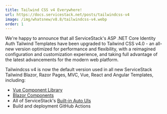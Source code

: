 ```yaml
---
title: Tailwind CSS v4 Everywhere!
url: https://docs.servicestack.net/posts/tailwindcss-v4
image: /img/whatsnew/v8.8/tailwindcss-v4.webp
order: 1
---
```


We're happy to announce that all ServiceStack's ASP .NET Core Identity Auth Tailwind Templates 
have been upgraded to Tailwind CSS v4.0 - an all-new version optimized for performance and flexibility, 
with a reimagined configuration and customization experience, and taking full advantage of the 
latest advancements for the modern web platform.

Tailwindcss v4 is now the default version used in all new ServiceStack Tailwind Blazor, Razor Pages, MVC, 
Vue, React and Angular Templates, including:

- [Vue Component Library](/vue/)
- [Blazor Components](https://servicestack.net/blazor)
- All of ServiceStack's [Built-in Auto UIs](/auto-ui)
- Build and deployment GitHub Actions
